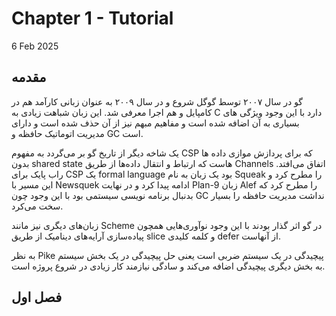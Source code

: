 # Chapter 1 - Tutorial 
6 Feb 2025

## مقدمه
گو در سال ۲۰۰۷ توسط گوگل شروع و در سال ۲۰۰۹ به عنوان زبانی کارآمد هم در کامپایل و هم اجرا معرفی شد. این زبان شباهت زیادی به C دارد با این وجود ویژگی های بسیاری به آن اضافه شده است و مفاهیم مبهم نیز از آن حذف شده است و دارای مدیریت اتوماتیک حافظه و GC است. 

یک شاخه دیگر از تاریخ گو بر می‌گردد به مفهوم CSP که برای پردازش موازی داده ها بدون shared state هاست که ارتباط و انتقال داده‌ها از طریق Channels اتفاق می‌افتد. راب پایک برای CSP یک formal language بود یک زبان به نام Squeak را مطرح کرد و این مسیر با Newsquek ادامه پیدا کرد و در نهایت Plan-9 زبان Alef را مطرح کرد که بدنبال برنامه نویسی سیستمی بود با این وجود چون GC نداشت مدیریت حافظه را بسیار سخت می‌کرد.

زبان‌های دیگری نیز مانند Scheme در گو اثر گذار بودند با این وجود نوآوری‌هایی همچون پیاده‌سازی آرایه‌های دینامیک از طریق slice و کلمه کلیدی defer از آنهاست.

به نظر Pike پیچیدگی در یک سیستم ضربی است یعنی حل پیچیدگی در یک بخش سیستم به بخش دیگری پیچیدگی اضافه می‌کند و سادگی نیازمند کار زیادی در شروع پروژه است.

## فصل اول 
